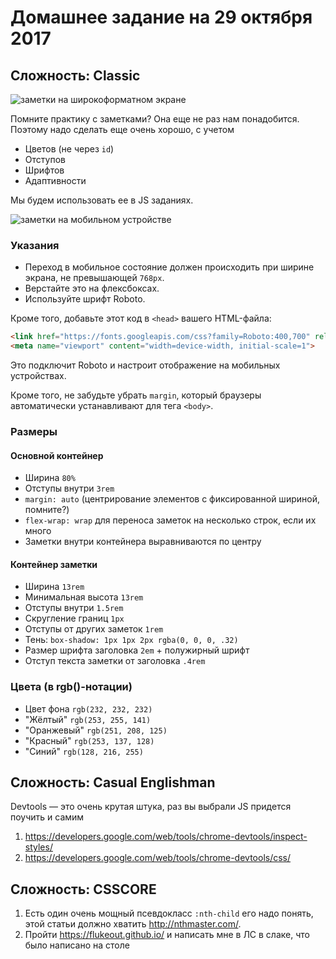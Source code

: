 # Домашнее задание на 29 октября 2017
## Сложность: Classic

![заметки на широкоформатном экране][notes-widescreen]

Помните практику с заметками? Она еще не раз нам понадобится.
Поэтому надо сделать еще очень хорошо, с учетом
- Цветов (не через `id`)
- Отступов
- Шрифтов
- Адаптивности

Мы будем использовать ее в JS заданиях.

![заметки на мобильном устройстве][notes-mobile]

### Указания

- Переход в мобильное состояние должен происходить при ширине экрана, не превышающей `768px`.
- Верстайте это на флексбоксах.
- Используйте шрифт Roboto.

Кроме того, добавьте этот код в `<head>` вашего HTML-файла:

```html
<link href="https://fonts.googleapis.com/css?family=Roboto:400,700" rel="stylesheet">
<meta name="viewport" content="width=device-width, initial-scale=1">
```

Это подключит Roboto и настроит отображение на мобильных устройствах.

Кроме того, не забудьте убрать `margin`, который браузеры автоматически устанавливают для тега `<body>`.

### Размеры

#### Основной контейнер

- Ширина `80%`
- Отступы внутри `3rem`
- `margin: auto` (центрирование элементов с фиксированной шириной, помните?)
- `flex-wrap: wrap` для переноса заметок на несколько строк, если их много
- Заметки внутри контейнера выравниваются по центру

#### Контейнер заметки

- Ширина `13rem`
- Минимальная высота `13rem`
- Отступы внутри `1.5rem`
- Скругление границ `1px`
- Отступы от других заметок `1rem`
- Тень: `box-shadow: 1px 1px 2px rgba(0, 0, 0, .32)`
- Размер шрифта заголовка `2em` + полужирный шрифт
- Отступ текста заметки от заголовка `.4rem`

### Цвета (в rgb()-нотации)

- Цвет фона `rgb(232, 232, 232)`
- "Жёлтый" `rgb(253, 255, 141)`
- "Оранжевый" `rgb(251, 208, 125)`
- "Красный" `rgb(253, 137, 128)`
- "Синий" `rgb(128, 216, 255)`


## Сложность: Casual Englishman
Devtools &mdash; это очень крутая штука, раз вы выбрали JS придется поучить и самим
1. https://developers.google.com/web/tools/chrome-devtools/inspect-styles/
2. https://developers.google.com/web/tools/chrome-devtools/css/

## Сложность: CSSCORE
1. Есть один очень мощный псевдокласс `:nth-child` его надо понять, этой статьи
   должно хватить http://nthmaster.com/.
2. Пройти https://flukeout.github.io/ и написать мне в ЛС в слаке,
   что было написано на столе

[notes-widescreen]: https://github.com/am-cp-frontend/course/raw/master/Homework/due-30-10-17/notes-widescreen.png
[notes-mobile]: https://github.com/am-cp-frontend/course/raw/master/Homework/due-30-10-17/notes-mobile.png